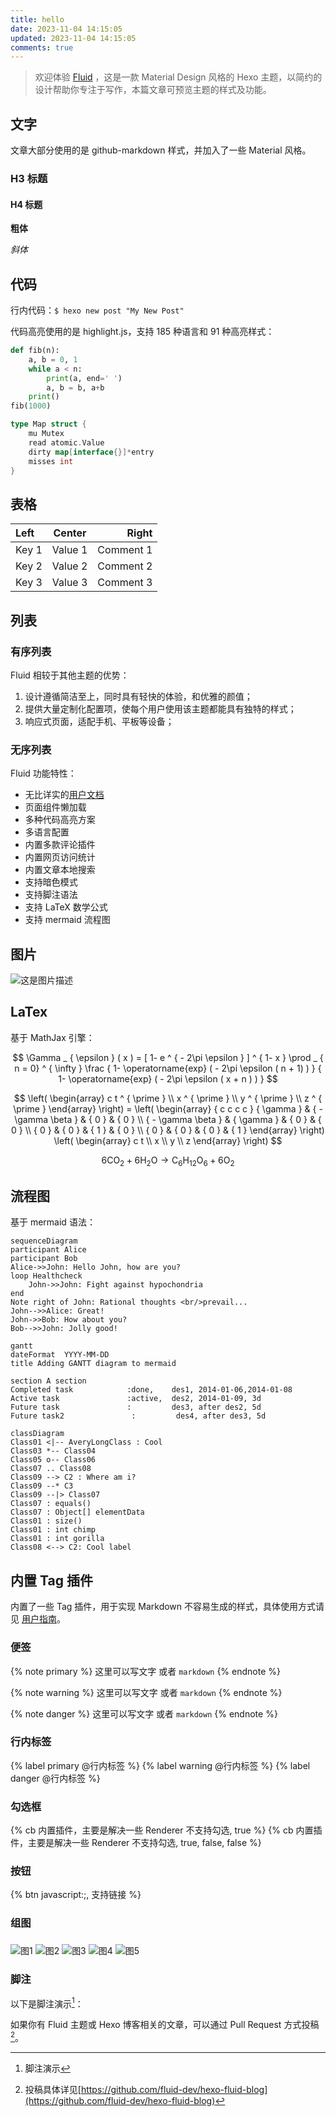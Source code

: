 ```yaml
---
title: hello
date: 2023-11-04 14:15:05
updated: 2023-11-04 14:15:05
comments: true
---
```



>欢迎体验 [Fluid](https://github.com/fluid-dev/hexo-theme-fluid) ，这是一款 Material Design 风格的 Hexo 主题，以简约的设计帮助你专注于写作，本篇文章可预览主题的样式及功能。

<!-- more -->

## 文字

文章大部分使用的是 github-markdown 样式，并加入了一些 Material 风格。

### H3 标题

#### H4 标题

**粗体**

_斜体_

## 代码

行内代码：`$ hexo new post "My New Post"`

代码高亮使用的是 highlight.js，支持 185 种语言和 91 种高亮样式：

```python
def fib(n):
    a, b = 0, 1
    while a < n:
        print(a, end=' ')
        a, b = b, a+b
    print()
fib(1000)
```

```go
type Map struct {
    mu Mutex
    read atomic.Value
    dirty map[interface{}]*entry
    misses int
}
```

## 表格

| Left | Center | Right |
|:---|:---:|---:|
| Key 1 | Value 1 | Comment 1 |
| Key 2 | Value 2 | Comment 2 |
| Key 3 | Value 3 | Comment 3 |

## 列表

### 有序列表

Fluid 相较于其他主题的优势：

1. 设计遵循简洁至上，同时具有轻快的体验，和优雅的颜值；
2. 提供大量定制化配置项，使每个用户使用该主题都能具有独特的样式；
3. 响应式页面，适配手机、平板等设备；

### 无序列表

Fluid 功能特性：

- 无比详实的[用户文档](https://hexo.fluid-dev.com/docs/)
- 页面组件懒加载
- 多种代码高亮方案
- 多语言配置
- 内置多款评论插件
- 内置网页访问统计
- 内置文章本地搜索
- 支持暗色模式
- 支持脚注语法
- 支持 LaTeX 数学公式
- 支持 mermaid 流程图

## 图片

![这是图片描述](https://fluid.s3.bitiful.net/bg/post.png?w=1280&fmt=webp)

## LaTex

基于 MathJax 引擎：

$$
\Gamma _ { \epsilon } ( x ) = [ 1- e ^ { - 2\pi \epsilon } ] ^ { 1- x } \prod _ { n = 0} ^ { \infty } \frac { 1- \operatorname{exp} ( - 2\pi \epsilon ( n + 1) ) } { 1- \operatorname{exp} ( - 2\pi \epsilon ( x + n ) ) }
$$

$$
\left( \begin{array} c t ^ { \prime } \\ x ^ { \prime } \\ y ^ { \prime } \\ z ^ { \prime } \end{array} \right) = \left( \begin{array} { c c c c } { \gamma } & { - \gamma \beta } & { 0 } & { 0 } \\ { - \gamma \beta } & { \gamma } & { 0 } & { 0 } \\ { 0 } & { 0 } & { 1 } & { 0 } \\ { 0 } & { 0 } & { 0 } & { 1 } \end{array} \right) \left( \begin{array} c t \\ x \\ y \\ z \end{array} \right)
$$

$$
6 \mathrm { CO } _ { 2 } + 6 \mathrm { H } _ { 2 } \mathrm { O } \rightarrow \mathrm { C } _ { 6 } \mathrm { H } _ { 12 } \mathrm { O } _ { 6 } + 6 \mathrm { O } _ { 2 }
$$

## 流程图

基于 mermaid 语法：

```mermaid
sequenceDiagram
participant Alice
participant Bob
Alice->>John: Hello John, how are you?
loop Healthcheck
    John->>John: Fight against hypochondria
end
Note right of John: Rational thoughts <br/>prevail...
John-->>Alice: Great!
John->>Bob: How about you?
Bob-->>John: Jolly good!
```

```mermaid
gantt
dateFormat  YYYY-MM-DD
title Adding GANTT diagram to mermaid

section A section
Completed task            :done,    des1, 2014-01-06,2014-01-08
Active task               :active,  des2, 2014-01-09, 3d
Future task               :         des3, after des2, 5d
Future task2               :         des4, after des3, 5d
```

```mermaid
classDiagram
Class01 <|-- AveryLongClass : Cool
Class03 *-- Class04
Class05 o-- Class06
Class07 .. Class08
Class09 --> C2 : Where am i?
Class09 --* C3
Class09 --|> Class07
Class07 : equals()
Class07 : Object[] elementData
Class01 : size()
Class01 : int chimp
Class01 : int gorilla
Class08 <--> C2: Cool label
```

## 内置 Tag 插件

内置了一些 Tag 插件，用于实现 Markdown 不容易生成的样式，具体使用方式请见 [用户指南](https://hexo.fluid-dev.com/docs/guide/#tag-%E6%8F%92%E4%BB%B6)。

### 便签

{% note primary %}
这里可以写文字 或者 `markdown`
{% endnote %}

{% note warning %}
这里可以写文字 或者 `markdown`
{% endnote %}

{% note danger %}
这里可以写文字 或者 `markdown`
{% endnote %}

### 行内标签

{% label primary @行内标签 %} {% label warning @行内标签 %} {% label danger @行内标签 %}

### 勾选框

{% cb 内置插件，主要是解决一些 Renderer 不支持勾选, true %}
{% cb 内置插件，主要是解决一些 Renderer 不支持勾选, true, false, false %}

### 按钮

{% btn javascript:;, 支持链接 %}

### 组图

###  
![图1](https://fluid.s3.bitiful.net/hello-fluid/cover.png?w=480&fmt=webp)
  ![图2](https://fluid.s3.bitiful.net/hello-fluid/cover.png?w=480&fmt=webp)
  ![图3](https://fluid.s3.bitiful.net/hello-fluid/cover.png?w=480&fmt=webp)
  ![图4](https://fluid.s3.bitiful.net/hello-fluid/cover.png?w=480&fmt=webp)
  ![图5](https://fluid.s3.bitiful.net/hello-fluid/cover.png?w=480&fmt=webp)


### 脚注

以下是脚注演示[^1]：

如果你有 Fluid 主题或 Hexo 博客相关的文章，可以通过 Pull Request 方式投稿[^2]。

[^1]: 脚注演示
[^2]: 投稿具体详见[https://github.com/fluid-dev/hexo-fluid-blog](https://github.com/fluid-dev/hexo-fluid-blog)
